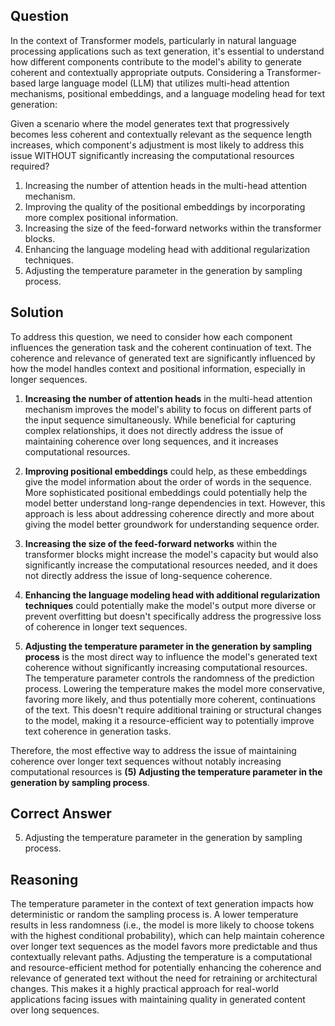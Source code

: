 ## Question
In the context of Transformer models, particularly in natural language processing applications such as text generation, it's essential to understand how different components contribute to the model's ability to generate coherent and contextually appropriate outputs. Considering a Transformer-based large language model (LLM) that utilizes multi-head attention mechanisms, positional embeddings, and a language modeling head for text generation:

Given a scenario where the model generates text that progressively becomes less coherent and contextually relevant as the sequence length increases, which component's adjustment is most likely to address this issue WITHOUT significantly increasing the computational resources required?

1. Increasing the number of attention heads in the multi-head attention mechanism.
2. Improving the quality of the positional embeddings by incorporating more complex positional information.
3. Increasing the size of the feed-forward networks within the transformer blocks.
4. Enhancing the language modeling head with additional regularization techniques.
5. Adjusting the temperature parameter in the generation by sampling process.

## Solution
To address this question, we need to consider how each component influences the generation task and the coherent continuation of text. The coherence and relevance of generated text are significantly influenced by how the model handles context and positional information, especially in longer sequences.

1. **Increasing the number of attention heads** in the multi-head attention mechanism improves the model's ability to focus on different parts of the input sequence simultaneously. While beneficial for capturing complex relationships, it does not directly address the issue of maintaining coherence over long sequences, and it increases computational resources.

2. **Improving positional embeddings** could help, as these embeddings give the model information about the order of words in the sequence. More sophisticated positional embeddings could potentially help the model better understand long-range dependencies in text. However, this approach is less about addressing coherence directly and more about giving the model better groundwork for understanding sequence order.

3. **Increasing the size of the feed-forward networks** within the transformer blocks might increase the model's capacity but would also significantly increase the computational resources needed, and it does not directly address the issue of long-sequence coherence.

4. **Enhancing the language modeling head with additional regularization techniques** could potentially make the model's output more diverse or prevent overfitting but doesn't specifically address the progressive loss of coherence in longer text sequences.

5. **Adjusting the temperature parameter in the generation by sampling process** is the most direct way to influence the model's generated text coherence without significantly increasing computational resources. The temperature parameter controls the randomness of the prediction process. Lowering the temperature makes the model more conservative, favoring more likely, and thus potentially more coherent, continuations of the text. This doesn't require additional training or structural changes to the model, making it a resource-efficient way to potentially improve text coherence in generation tasks.

Therefore, the most effective way to address the issue of maintaining coherence over longer text sequences without notably increasing computational resources is **(5) Adjusting the temperature parameter in the generation by sampling process**.

## Correct Answer
5. Adjusting the temperature parameter in the generation by sampling process.

## Reasoning
The temperature parameter in the context of text generation impacts how deterministic or random the sampling process is. A lower temperature results in less randomness (i.e., the model is more likely to choose tokens with the highest conditional probability), which can help maintain coherence over longer text sequences as the model favors more predictable and thus contextually relevant paths. Adjusting the temperature is a computational and resource-efficient method for potentially enhancing the coherence and relevance of generated text without the need for retraining or architectural changes. This makes it a highly practical approach for real-world applications facing issues with maintaining quality in generated content over long sequences.